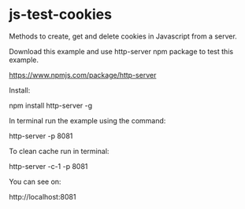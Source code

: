 # js-test-cookies

Methods to create, get and delete cookies in Javascript from a server.

Download this example and use http-server npm package to test this example.

https://www.npmjs.com/package/http-server

Install:

npm install http-server -g

In terminal run the example using the command:

http-server -p 8081

To clean cache run in terminal:

http-server -c-1 -p 8081

You can see on:

http://localhost:8081



